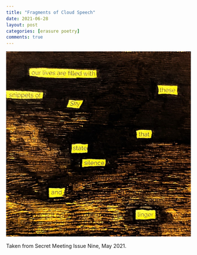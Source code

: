 ```yaml
---
title: "Fragments of Cloud Speech"
date: 2021-06-28
layout: post
categories: [erasure poetry]
comments: true
---
```


<img src="/assets/images/articles/2021/excerpts.jpeg" alt="erasure poem: our lives are filled with/these snippets of sky/ that state silence/ and linger" title="Put this on an inspirational wall quote, I dare you" class="responsive"><br>

Taken from Secret Meeting Issue Nine, May 2021.
